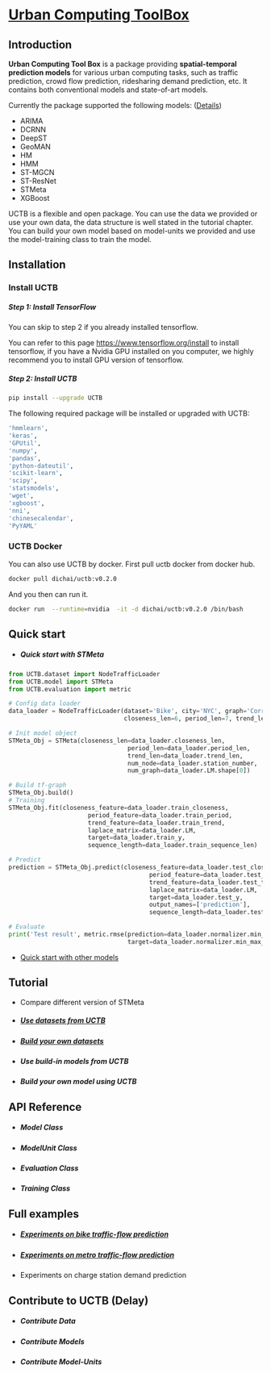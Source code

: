# [Urban Computing ToolBox](https://github.com/Di-Chai/UCTB)

## Introduction

**Urban Computing Tool Box** is a package providing **spatial-temporal prediction models** for various urban computing tasks, such as traffic prediction, crowd flow prediction, ridesharing demand prediction, etc. It contains both conventional models and state-of-art models.

Currently the package supported the following models: ([Details](./static/current_supported_models.html))

- ARIMA
- DCRNN
- DeepST
- GeoMAN
- HM
- HMM
- ST-MGCN
- ST-ResNet
- STMeta
- XGBoost

UCTB is a flexible and open package. You can use the data we provided or use your own data, the data structure is well stated in the tutorial chapter. You can build your own model based on model-units we provided and use the model-training class to train the model.

## Installation

### Install UCTB

##### Step 1: Install TensorFlow

You can skip to step 2 if you already installed tensorflow.

You can refer to this page <https://www.tensorflow.org/install> to install tensorflow, if you have a Nvidia GPU installed on you computer, we highly recommend you to install GPU version of tensorflow.

##### Step 2: Install UCTB

```bash
pip install --upgrade UCTB
```

The following required package will be installed or upgraded with UCTB:

```bash
'hmmlearn',
'keras',
'GPUtil',
'numpy',
'pandas',
'python-dateutil',
'scikit-learn',
'scipy',
'statsmodels',
'wget',
'xgboost',
'nni',
'chinesecalendar',
'PyYAML'
```

### UCTB Docker

You can also  use UCTB by docker. First pull uctb docker from docker hub.

```bash
docker pull dichai/uctb:v0.2.0
```

And  you then can run it.

```bash
docker run  --runtime=nvidia  -it -d dichai/uctb:v0.2.0 /bin/bash
```

## Quick start

- ##### Quick start with STMeta

```python
from UCTB.dataset import NodeTrafficLoader
from UCTB.model import STMeta
from UCTB.evaluation import metric

# Config data loader
data_loader = NodeTrafficLoader(dataset='Bike', city='NYC', graph='Correlation',
                                closeness_len=6, period_len=7, trend_len=4, normalize=True)

# Init model object
STMeta_Obj = STMeta(closeness_len=data_loader.closeness_len,
                                 period_len=data_loader.period_len,
                                 trend_len=data_loader.trend_len,
                                 num_node=data_loader.station_number,
                                 num_graph=data_loader.LM.shape[0])

# Build tf-graph
STMeta_Obj.build()
# Training
STMeta_Obj.fit(closeness_feature=data_loader.train_closeness,
                      period_feature=data_loader.train_period,
                      trend_feature=data_loader.train_trend,
                      laplace_matrix=data_loader.LM,
                      target=data_loader.train_y,
                      sequence_length=data_loader.train_sequence_len)

# Predict
prediction = STMeta_Obj.predict(closeness_feature=data_loader.test_closeness,
                                       period_feature=data_loader.test_period,
                                       trend_feature=data_loader.test_trend,
                                       laplace_matrix=data_loader.LM,
                                       target=data_loader.test_y,
                                       output_names=['prediction'],
                                       sequence_length=data_loader.test_sequence_len)

# Evaluate
print('Test result', metric.rmse(prediction=data_loader.normalizer.min_max_denormal(prediction['prediction']),
                                 target=data_loader.normalizer.min_max_denormal(data_loader.test_y), threshold=0))
```

- [Quick start with other models](./static/quick_start.html)

## Tutorial

- Compare different version of STMeta

- ##### [Use datasets from UCTB](./static/tutorial.html)

- ##### [Build your own datasets](./static/tutorial.html)

- ##### Use build-in models from UCTB


- ##### Build your own model using UCTB


## API Reference

- ##### Model Class


- ##### ModelUnit Class


- ##### Evaluation Class


- ##### Training Class


## Full examples

- ##### [Experiments on bike traffic-flow prediction](./static/experiment_on_bike.html)

- ##### [Experiments on metro traffic-flow prediction](./static/experiment_on_metro.html)

- Experiments on charge station demand prediction

## Contribute to UCTB (Delay)

- ##### Contribute Data
- ##### Contribute Models
- ##### Contribute Model-Units
